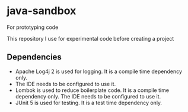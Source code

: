 # java-sandbox
For prototyping code

This repository I use for experimental code before creating a project

## Dependencies

* Apache Log4j 2 is used for logging.  It is a compile time dependency only.  
* The IDE needs to be configured to use it.
* Lombok is used to reduce boilerplate code.  It is a compile time dependency only.  The IDE needs to be configured to use it.
* JUnit 5 is used for testing.  It is a test time dependency only.
